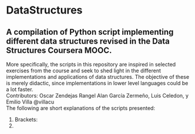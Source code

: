 # DataStructures
## A compilation of Python script implementing different data structures revised in the Data Structures Coursera MOOC.
More specifically, the scripts in this repository are inspired in selected exercises from the course and seek to shed light in the different implementations and applications of data structures. The objective of these is merely didactic, since implementations in lower level languages could be a lot faster. <br>
Contributors: Oscar Zendejas Rangel Alan García Zermeño, Luis Celedon, y Emilio Villa @villacu <br>
The following are short explanations of the scripts presented:
1. Brackets:
2. 
